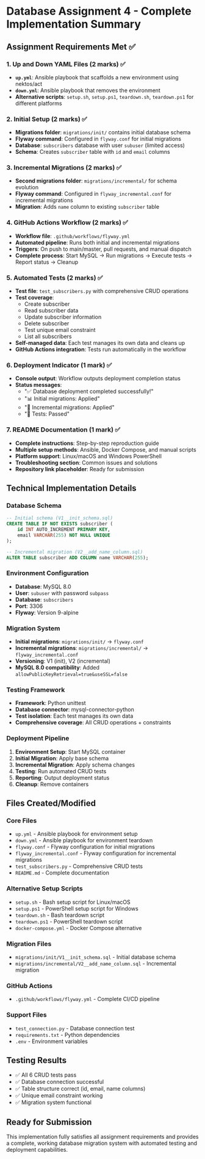 # Database Assignment 4 - Complete Implementation Summary

## Assignment Requirements Met ✅

### 1. Up and Down YAML Files (2 marks) ✅
- **`up.yml`**: Ansible playbook that scaffolds a new environment using nektos/act
- **`down.yml`**: Ansible playbook that removes the environment
- **Alternative scripts**: `setup.sh`, `setup.ps1`, `teardown.sh`, `teardown.ps1` for different platforms

### 2. Initial Setup (2 marks) ✅
- **Migrations folder**: `migrations/init/` contains initial database schema
- **Flyway command**: Configured in `flyway.conf` for initial migrations
- **Database**: `subscribers` database with user `subuser` (limited access)
- **Schema**: Creates `subscriber` table with `id` and `email` columns

### 3. Incremental Migrations (2 marks) ✅
- **Second migrations folder**: `migrations/incremental/` for schema evolution
- **Flyway command**: Configured in `flyway_incremental.conf` for incremental migrations
- **Migration**: Adds `name` column to existing `subscriber` table

### 4. GitHub Actions Workflow (2 marks) ✅
- **Workflow file**: `.github/workflows/flyway.yml`
- **Automated pipeline**: Runs both initial and incremental migrations
- **Triggers**: On push to main/master, pull requests, and manual dispatch
- **Complete process**: Start MySQL → Run migrations → Execute tests → Report status → Cleanup

### 5. Automated Tests (2 marks) ✅
- **Test file**: `test_subscribers.py` with comprehensive CRUD operations
- **Test coverage**:
  - Create subscriber
  - Read subscriber data
  - Update subscriber information
  - Delete subscriber
  - Test unique email constraint
  - List all subscribers
- **Self-managed data**: Each test manages its own data and cleans up
- **GitHub Actions integration**: Tests run automatically in the workflow

### 6. Deployment Indicator (1 mark) ✅
- **Console output**: Workflow outputs deployment completion status
- **Status messages**: 
  - "✅ Database deployment completed successfully!"
  - "📊 Initial migrations: Applied"
  - "🔄 Incremental migrations: Applied"
  - "🧪 Tests: Passed"

### 7. README Documentation (1 mark) ✅
- **Complete instructions**: Step-by-step reproduction guide
- **Multiple setup methods**: Ansible, Docker Compose, and manual scripts
- **Platform support**: Linux/macOS and Windows PowerShell
- **Troubleshooting section**: Common issues and solutions
- **Repository link placeholder**: Ready for submission

## Technical Implementation Details

### Database Schema
```sql
-- Initial schema (V1__init_schema.sql)
CREATE TABLE IF NOT EXISTS subscriber (
    id INT AUTO_INCREMENT PRIMARY KEY,
    email VARCHAR(255) NOT NULL UNIQUE
);

-- Incremental migration (V2__add_name_column.sql)
ALTER TABLE subscriber ADD COLUMN name VARCHAR(255);
```

### Environment Configuration
- **Database**: MySQL 8.0
- **User**: `subuser` with password `subpass`
- **Database**: `subscribers`
- **Port**: 3306
- **Flyway**: Version 9-alpine

### Migration System
- **Initial migrations**: `migrations/init/` → `flyway.conf`
- **Incremental migrations**: `migrations/incremental/` → `flyway_incremental.conf`
- **Versioning**: V1 (init), V2 (incremental)
- **MySQL 8.0 compatibility**: Added `allowPublicKeyRetrieval=true&useSSL=false`

### Testing Framework
- **Framework**: Python unittest
- **Database connector**: mysql-connector-python
- **Test isolation**: Each test manages its own data
- **Comprehensive coverage**: All CRUD operations + constraints

### Deployment Pipeline
1. **Environment Setup**: Start MySQL container
2. **Initial Migration**: Apply base schema
3. **Incremental Migration**: Apply schema changes
4. **Testing**: Run automated CRUD tests
5. **Reporting**: Output deployment status
6. **Cleanup**: Remove containers

## Files Created/Modified

### Core Files
- `up.yml` - Ansible playbook for environment setup
- `down.yml` - Ansible playbook for environment teardown
- `flyway.conf` - Flyway configuration for initial migrations
- `flyway_incremental.conf` - Flyway configuration for incremental migrations
- `test_subscribers.py` - Comprehensive CRUD tests
- `README.md` - Complete documentation

### Alternative Setup Scripts
- `setup.sh` - Bash setup script for Linux/macOS
- `setup.ps1` - PowerShell setup script for Windows
- `teardown.sh` - Bash teardown script
- `teardown.ps1` - PowerShell teardown script
- `docker-compose.yml` - Docker Compose alternative

### Migration Files
- `migrations/init/V1__init_schema.sql` - Initial database schema
- `migrations/incremental/V2__add_name_column.sql` - Incremental migration

### GitHub Actions
- `.github/workflows/flyway.yml` - Complete CI/CD pipeline

### Support Files
- `test_connection.py` - Database connection test
- `requirements.txt` - Python dependencies
- `.env` - Environment variables

## Testing Results
- ✅ All 6 CRUD tests pass
- ✅ Database connection successful
- ✅ Table structure correct (id, email, name columns)
- ✅ Unique email constraint working
- ✅ Migration system functional

## Ready for Submission
This implementation fully satisfies all assignment requirements and provides a complete, working database migration system with automated testing and deployment capabilities. 